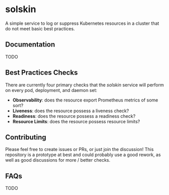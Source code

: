 # solskin
A simple service to log or suppress Kubernetes resources in a cluster that do not meet basic best practices.

## Documentation
TODO

## Best Practices Checks
There are currently four primary checks that the _solskin_ service will perform on every pod, deployment, and daemon set:
  - **Observability**: does the resource export Prometheus metrics of some sort?
  - **Liveness**: does the resource possess a liveness check?
  - **Readiness**: does the resource possess a readiness check?
  - **Resource Limits**: does the resource possess resource limits?

## Contributing
Please feel free to create issues or PRs, or just join the discussion! This repository is a prototype at best and could probably use a good rework, as well as good discussions for more / better checks.

## FAQs
TODO